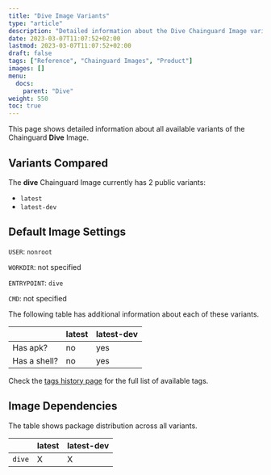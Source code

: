 ```yaml
---
title: "Dive Image Variants"
type: "article"
description: "Detailed information about the Dive Chainguard Image variants"
date: 2023-03-07T11:07:52+02:00
lastmod: 2023-03-07T11:07:52+02:00
draft: false
tags: ["Reference", "Chainguard Images", "Product"]
images: []
menu:
  docs:
    parent: "Dive"
weight: 550
toc: true
---
```


This page shows detailed information about all available variants of the Chainguard **Dive** Image.

## Variants Compared
The **dive** Chainguard Image currently has 2 public variants: 

- `latest`
- `latest-dev`

## Default Image Settings
`USER`:		`nonroot`

`WORKDIR`:	not specified

`ENTRYPOINT`:	`dive`

`CMD`:		not specified

The following table has additional information about each of these variants.

|              | latest | latest-dev |
|--------------|--------|------------|
| Has apk?     | no     | yes        |
| Has a shell? | no     | yes        |

Check the [tags history page](/chainguard/chainguard-images/reference/dive/tags_history/) for the full list of available tags.
## Image Dependencies
The table shows package distribution across all variants.

|        | latest | latest-dev |
|--------|--------|------------|
| `dive` | X      | X          |
